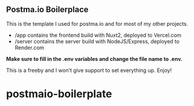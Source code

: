 ## Postma.io Boilerplace

This is the template I used for postma.io and for most of my other projects.

- /app contains the frontend build with Nuxt2, deployed to Vercel.com
- /server contains the server build with NodeJS/Express, deployed to Render.com


**Make sure to fill in the .env variables and change the file name to .env.**

This is a freeby and I won't give support to set everything up. Enjoy!



# postmaio-boilerplate
